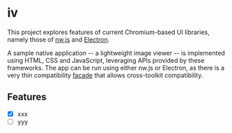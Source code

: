 # iv

This project explores features of current Chromium-based UI libraries, namely those of [nw.js](http://nwjs.io/) and [Electron](http://electron.atom.io/).

A sample native application -- a lightweight image viewer -- is implemented using HTML, CSS and JavaScript, leveraging APIs provided by these frameworks. The app can be run using either nw.js or Electron, as there is a very thin compatibility [facade](https://en.wikipedia.org/wiki/Facade_pattern) that allows cross-toolkit compatibility.

## Features

- [x] xxx
- [ ] yyy
